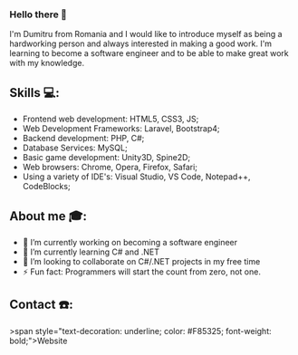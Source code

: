 ### Hello there 👋
I'm Dumitru from Romania and I would like to introduce myself as being a hardworking person and always interested in making a good work. I'm learning to become a software engineer and to be able to make great work with my knowledge.

## Skills 💻:
- Frontend web development: HTML5, CSS3, JS;
- Web Development Frameworks: Laravel, Bootstrap4;
- Backend development: PHP, C#;
- Database Services: MySQL;
- Basic game development: Unity3D, Spine2D;
- Web browsers: Chrome, Opera, Firefox, Safari;
- Using a variety of IDE's: Visual Studio, VS Code, Notepad++, CodeBlocks;

## About me 🎓:
- 🔭 I’m currently working on becoming a software engineer
- 🌱 I’m currently learning C# and .NET
- 👯 I’m looking to collaborate on C#/.NET projects in my free time
- ⚡ Fun fact: Programmers will start the count from zero, not one.

## Contact ☎️:
<a ref="https://dumitru1991.github.io/MyResume_PersonalPortofolio/#home" target="_blank" alt="website logo" width="100px"/>
>span style="text-decoration: underline; color: #F85325; font-weight: bold;">Website</span></a>
